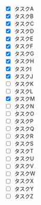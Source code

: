 - [x] タスクA
- [x] タスクB
- [x] タスクC
- [x] タスクD
- [x] タスクE
- [x] タスクF
- [x] タスクG
- [x] タスクH
- [x] タスクI
- [x] タスクJ
- [ ] タスクK
- [ ] タスクL
- [x] タスクM
- [ ] タスクN
- [ ] タスクO
- [ ] タスクP
- [ ] タスクQ
- [ ] タスクR
- [ ] タスクS
- [ ] タスクT
- [ ] タスクU
- [ ] タスクV
- [ ] タスクW
- [ ] タスクX
- [ ] タスクY
- [ ] タスクZ
